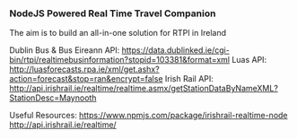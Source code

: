 ### NodeJS Powered Real Time Travel Companion

The aim is to build an all-in-one solution for RTPI in Ireland

Dublin Bus & Bus Eireann API: https://data.dublinked.ie/cgi-bin/rtpi/realtimebusinformation?stopid=103381&format=xml
Luas API: http://luasforecasts.rpa.ie/xml/get.ashx?action=forecast&stop=ran&encrypt=false
Irish Rail API: http://api.irishrail.ie/realtime/realtime.asmx/getStationDataByNameXML?StationDesc=Maynooth

Useful Resources:
https://www.npmjs.com/package/irishrail-realtime-node
http://api.irishrail.ie/realtime/
